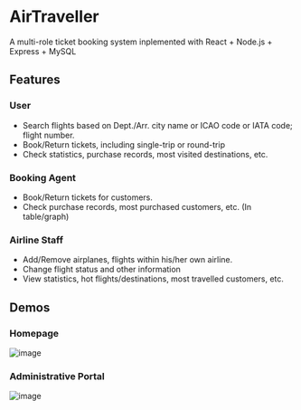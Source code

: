 # AirTraveller
A multi-role ticket booking system inplemented with React + Node.js + Express + MySQL

## Features
### User
* Search flights based on Dept./Arr. city name or ICAO code or IATA code; flight number.
* Book/Return tickets, including single-trip or round-trip
* Check statistics, purchase records, most visited destinations, etc.

### Booking Agent
* Book/Return tickets for customers.
* Check purchase records, most purchased customers, etc. (In table/graph)

### Airline Staff
* Add/Remove airplanes, flights within his/her own airline.
* Change flight status and other information
* View statistics, hot flights/destinations, most travelled customers, etc.

## Demos
### Homepage
![image](https://user-images.githubusercontent.com/36621849/113292346-f8f86200-9326-11eb-9fc5-1329880be45b.png)

### Administrative Portal
![image](https://user-images.githubusercontent.com/36621849/113293469-635dd200-9328-11eb-9103-75664f04f8e0.png)

